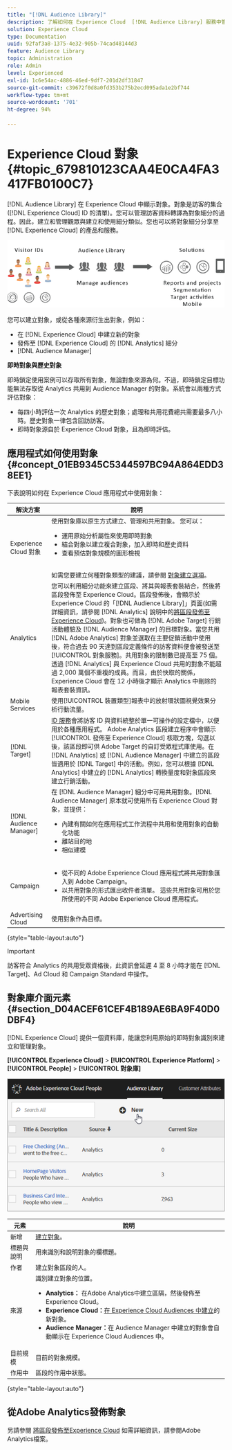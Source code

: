 ```yaml
---
title: "[!DNL Audience Library]"
description: 了解如何在 Experience Cloud  [!DNL Audience Library] 服務中管理訪客資料轉譯為對象細分。
solution: Experience Cloud
type: Documentation
uuid: 92faf3a8-1375-4e32-905b-74cad48144d3
feature: Audience Library
topic: Administration
role: Admin
level: Experienced
exl-id: 1c6e54ac-4886-46ed-9df7-201d2df31847
source-git-commit: c39672f0d8a0fd353b275b2ecd095ada1e2bf744
workflow-type: tm+mt
source-wordcount: '701'
ht-degree: 94%

---
```


# Experience Cloud 對象 {#topic_679810123CAA4E0CA4FA3417FB0100C7}

[!DNL Audience Library] 在 Experience Cloud 中顯示對象。對象是訪客的集合 ([!DNL Experience Cloud] ID 的清單)。您可以管理訪客資料轉譯為對象細分的過程。因此，建立和管理觀眾與建立和使用細分類似。您也可以將對象細分分享至 [!DNL Experience Cloud] 的產品和服務。

![Experience Cloud 對象](assets/audiences.png)

您可以建立對象，或從各種來源衍生出對象，例如：

* 在 [!DNL Experience Cloud] 中建立新的對象
* 發佈至 [!DNL Experience Cloud] 的 [!DNL Analytics] 細分
* [!DNL Audience Manager]

**即時對象與歷史對象**

即時鎖定使用案例可以存取所有對象，無論對象來源為何。不過，即時鎖定目標功能無法存取從 Analytics 共用到 Audience Manager 的對象。系統會以兩種方式評估對象：

* 每四小時評估一次 Analytics 的歷史對象；處理和共用花費總共需要最多八小時。歷史對象一律包含回訪訪客。
* 即時對象源自於 Experience Cloud 對象，且為即時評估。

## 應用程式如何使用對象 {#concept_01EB9345C5344597BC94A864EDD38EE1}

下表說明如何在 Experience Cloud 應用程式中使用對象：

| 解決方案 | 說明 |
|--- |--- |
| Experience Cloud 對象 | 使用對象庫以原生方式建立、管理和共用對象。 您可以：<ul><li>運用原始分析屬性來使用即時對象</li><li>結合對象以建立複合對象，加入即時和歷史資料</li><li>查看預估對象規模的圖形檢視</li></ul><br>如需您要建立何種對象類型的建議，請參閱 [對象建立選項](https://experienceleague.adobe.com/docs/experience-cloud-kcs/kbarticles/KA-16471.html?lang=zh-Hant)。 |
| Analytics | 您可以利用細分功能來建立區段、將其與報表套裝結合，然後將區段發佈至 Experience Cloud。區段發佈後，會顯示於 Experience Cloud 的「[!DNL Audience Library]」頁面(如需詳細資訊，請參閱 [!DNL Analytics] 說明中的[將區段發佈至 Experience Cloud](https://experienceleague.adobe.com/docs/analytics/components/segmentation/segmentation-workflow/seg-publish.html))。對象也可做為 [!DNL Adobe Target] 行銷活動體驗及 [!DNL Audience Manager] 的目標對象。當您共用 [!DNL Adobe Analytics] 對象並選取在主要促銷活動中使用後，符合過去 90 天達到區段定義條件的訪客資料便會被發送至 [!UICONTROL 對象服務]。共用對象的限制數已提高至 75 個。透過 [!DNL Analytics] 與 Experience Cloud 共用的對象不能超過 2,000 萬個不重複的成員。而且，由於快取的關係，Experience Cloud 會在 12 小時後才顯示 Analytics 中刪除的報表套裝資訊。 |
| Mobile Services | 使用[!UICONTROL 裝置類型]報表中的放射環狀圖視覺效果分析行動流量。 |
| [!DNL Target] | [ID 服務](https://experienceleague.adobe.com/docs/id-service/using/home.html)會將訪客 ID 與資料統整於單一可操作的設定檔中，以便用於各種應用程式。 Adobe Analytics 區段建立程序中會顯示[!UICONTROL 發佈至 Experience Cloud] 核取方塊，勾選以後，該區段即可供 Adobe Target 的自訂受眾程式庫使用。在 [!DNL Analytics] 或 [!DNL Audience Manager] 中建立的區段皆適用於 [!DNL Target] 中的活動。例如，您可以根據 [!DNL Analytics] 中建立的 [!DNL Analytics] 轉換量度和對象區段來建立行銷活動。 |
| [!DNL Audience Manager] | 在 [!DNL Audience Manager] 細分中可用共用對象。[!DNL Audience Manager] 原本就可使用所有 Experience Cloud 對象，並提供：<ul><li>內建有關如何在應用程式工作流程中共用和使用對象的自動化功能</li><li>離站目的地</li><li>相似建模</li></ul> |
| Campaign | <ul><li>從不同的 Adobe Experience Cloud 應用程式將共用對象匯入到 Adobe Campaign。</li><li>以共用對象的形式匯出收件者清單。 這些共用對象可用於您所使用的不同 Adobe Experience Cloud 應用程式。</li></ul> |
| Advertising Cloud | 使用對象作為目標。 |

{style="table-layout:auto"}

>[!IMPORTANT]
>
>訪客符合 Analytics 的共用受眾資格後，此資訊會延遲 4 至 8 小時才能在 [!DNL Target]、Ad Cloud 和 Campaign Standard 中操作。

## 對象庫介面元素 {#section_D04ACEF61CEF4B189AE6BA9F40D0DBF4}

[!DNL Experience Cloud] 提供一個資料庫，能讓您利用原始的即時對象識別來建立和管理對象。

**[!UICONTROL Experience Cloud]** > **[!UICONTROL Experience Platform]** > **[!UICONTROL People]** > **[!UICONTROL 對象庫]**

![在對象庫中新增對象](assets/audience_library.png)

| 元素 | 說明 |
|--- |--- |
| 新增 | [建立對象](create.md)。 |
| 標題與說明 | 用來識別和說明對象的欄標題。 |
| 作者 | 建立對象區段的人。 |
| 來源 | 識別建立對象的位置。<ul><li>**Analytics：** 在Adobe Analytics中建立區隔，然後發佈至Experience Cloud。</li><li>**Experience Cloud：**[在 Experience Cloud Audiences 中建立](create.md)的新對象。</li><li>**Audience Manager：**&#x200B;在 Audience Manager 中建立的對象會自動顯示在 Experience Cloud Audiences 中。</li></ul> |
| 目前規模 | 目前的對象規模。 |
| 作用中 | 區段的作用中狀態。 |

{style="table-layout:auto"}

## 從Adobe Analytics發佈對象

另請參閱 [將區段發佈至Experience Cloud](https://experienceleague.adobe.com/en/docs/analytics/components/segmentation/segmentation-workflow/seg-publish) 如需詳細資訊，請參閱Adobe Analytics檔案。
